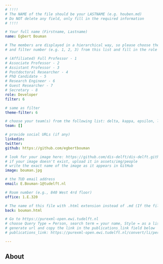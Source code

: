 ```yaml
---
# !!!!
# The NAME of the file should be your LASTNAME (e.g. houben.md)
# Do NOT delete any field, only fill in the required information
# !!!! 

# Your full name (Firstname, Lastname)
name: Egbert Bouman

# The members are displayed in a hierarchical way, so please choose the role (e.g. Full Professor, Assistant Professor etc) 
# and filter number (e.g. 1, 2, 3) from this list and fill in the role and filter from below:

# (Affiliated) Full Professor - 1
# Associate Professor - 2
# Assistant Professor - 3
# Postdoctoral Researcher - 4
# PhD Candidate - 5
# Research Engineer - 6 
# Guest Researcher - 7
# Secretary - 8
role: Developer
filter: 6

# same as filter
theme-filter: 6

# choose your team(s) from the following list: delta, kappa, epsilon, lambda, cel
team: []

# provide social URLs (if any)
linkedin: 
twitter: 
github: https://github.com/egbertbouman

# look for your image here: https://github.com/dis-delft/dis-delft.github.io/tree/master/assets/img/people 
# if your image doesn't exist, upload it in assets/img/people 
# write the exact name of the image as it appears in GitHub  
image: bouman.jpg

# the TUD email address
email: E.Bouman-1@tudelft.nl

# Room number (e.g., 840 West 4rd floor)
office: 1.E.320

# The name of this file with .html extension instead of .md (If the filename is ionescu.md, the "back" field will be ionescu.html)
back: bouman.html

# Go to https://purexml-open.ewi.tudelft.nl 
# choose Query Type = Person, search term = your name, Style = as a list
# generate url and copy the link in the publications_link field below
# publications_link: https://purexml-open.ewi.tudelft.nl/convert/li/persons/e210c94a-a9cd-4d77-b6c9-697babe8c71c

---
```


## About

